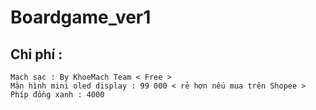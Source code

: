 # Boardgame_ver1
##  Chi phí :
    Mạch sạc : By KhoeMach Team < Free >
    Màn hình mini oled display : 99 000 < rẻ hơn nếu mua trên Shopee >
    Phíp đồng xanh : 4000 
